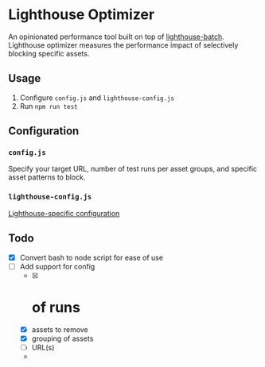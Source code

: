 # Lighthouse Optimizer

An opinionated performance tool built on top of [lighthouse-batch](https://github.com/mikestead/lighthouse-batch). Lighthouse optimizer measures the performance impact of selectively blocking specific assets.

## Usage
1. Configure `config.js` and `lighthouse-config.js`
1. Run `npm run test`

## Configuration

### `config.js`
Specify your target URL, number of test runs per asset groups, and specific asset patterns to block.

### `lighthouse-config.js`
[Lighthouse-specific configuration](https://github.com/GoogleChrome/lighthouse/blob/master/docs/configuration.md)

## Todo
- [x] Convert bash to node script for ease of use
- [ ] Add support for config
	- [x] # of runs
	- [x] assets to remove
	- [x] grouping of assets
	- [ ] URL(s)
	-